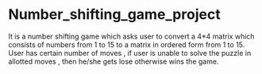 # Number_shifting_game_project

It is a number shifting game which asks user to convert a 4*4 matrix which consists of numbers from 1 to 15 to a matrix in ordered form from 1 to 15.
User has certain number of moves , if user is unable to solve the puzzle in allotted moves , then he/she gets lose otherwise wins the game.
